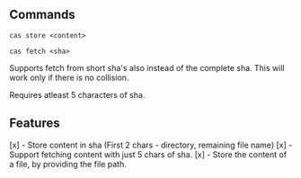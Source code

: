 ## Commands

`cas store <content>`

`cas fetch <sha>`

Supports fetch from short sha's also instead of the complete sha.
This will work only if there is no collision.

Requires atleast 5 characters of sha.

## Features

[x] - Store content in sha (First 2 chars - directory, remaining file name)
[x] - Support fetching content with just 5 chars of sha.
[x] - Store the content of a file, by providing the file path.
